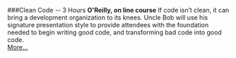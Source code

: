###Clean Code \-\- 3 Hours
**O'Reilly, on line course**
If code isn’t clean, it can bring a development organization to its knees. Uncle Bob will use his signature presentation style to provide attendees with the foundation needed to begin writing good code, and transforming bad code into good code. <br>
[More...](https://www.oreilly.com/live-events/clean-code/0636920194545/0636920065767/)
